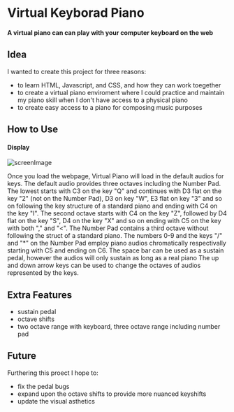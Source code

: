 # Virtual Keyborad Piano

#### A virtual piano can can play with your computer keyboard on the web

## Idea

I wanted to create this project for three reasons:
* to learn HTML, Javascript, and CSS, and how they can work toegether
* to create a virtual piano enviroment where I could practice and maintain my piano skill when I don't have access to a physical piano
* to create easy access to a piano for composing music purposes


## How to Use

#### Display
![screenImage](https://github.com/user-attachments/assets/397960d2-dc00-4b48-a2ce-7cda406659a1)

Once you load the webpage, Virtual Piano will load in the default audios for keys. 
The default audio provides three octaves including the Number Pad. The lowest starts with C3 on the key "Q" and continues with D3 flat on the key "2" (not on the Number Pad), D3 on key "W", E3 flat on key "3" and so on following the key structure of a standard piano and ending with C4 on the key "I".
The second octave starts with C4 on the key "Z", followed by D4 flat on the key "S", D4 on the key "X" and so on ending with C5 on the key with both "," and "<".
The Number Pad contains a third octave without following the struct of a standard piano. The numbers 0-9 and the keys "/" and "*" on the Number Pad employ piano audios chromatically respectivally starting with C5 and ending on C6.
The space bar can be used as a sustain pedal, however the audios will only sustain as long as a real piano
The up and down arrow keys can be used to change the octaves of audios represented by the keys.


## Extra Features
* sustain pedal
* octave shifts
* two octave range with keyboard, three octave range including number pad


## Future

Furthering this proect I hope to:
* fix the pedal bugs
* expand upon the octave shifts to provide more nuanced keyshifts
* update the visual asthetics
